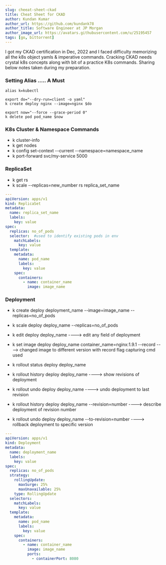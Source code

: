 ```yaml
---
slug: cheeat-sheet-ckad
title: Cheat Sheet for CKAD
author: Kundan Kumar
author_url: https://github.com/kundank78
author_title: Software Engineer at JP Morgan
author_image_url: https://avatars.githubusercontent.com/u/25195457
tags: [go, bittorrent]
---
```


I got my CKAD certification in Dec, 2022 and I faced difficulty memorizing all the k8s object yamls & imperative commands. Cracking CKAD needs crystal k8s concepts along with bit of a practice K8s commands. Sharing below notes taken during my preparation.

<!--truncate-->

### Setting Alias ..... A Must
```
alias k=kubectl

export do="--dry-run=client -o yaml" 
k create deploy nginx --image=nginx $do

export now="--force --grace-period 0"
k delete pod pod_name $now

```

### K8s Cluster & Namespace Commands
- k cluster-info
- k get nodes
- k config set-context --current --namespace=namespace_name
- k port-forward svc/my-service 5000

### ReplicaSet
- k get rs
- k scale --replicas=new_number rs replica_set_name

```yml
---
apiVersion: apps/v1
kind: ReplicaSet
metadata:
  name: replica_set_name
  labels:
    key: value
spec:
  replicas: no_of_pods
  selector:  #used to identify existing pods in env
    matchLabels:
      key: value
  template:
    metadata:
      name: pod_name
      labels:
        key: value
    spec:
      containers:
        - name: container_name
          image: image_name
```

### Deployment
- k create deploy deployment_name --image=image_name --replicas=no_of_pods
- k scale deploy deploy_name --replicas=no_of_pods
- k edit deploy deploy_name                                              ----> edit any field of deployment
- k set image deploy deploy_name container_name=nginx:1.9.1 --record     ----> changed image to different version with record flag capturing cmd used

- k rollout status deploy deploy_name
- k rollout history deploy deploy_name                                   ----> show revisions of deployment
- k rollout undo deploy deploy_name                                      ----> undo deployment to last revision
- k rollout history deploy deploy_name --revision=number                 ----> describe deployment of revision number
- k rollout undo deploy deploy_name --to-revision=number                 ----> rollback deployment to specific version

```yml
---
apiVersion: apps/v1
kind: Deployment
metadata:
  name: deployment_name
  labels:
    key: value
spec:
  replicas: no_of_pods
  strategy:
    rollingUpdate:
      maxSurge: 25%
      maxUnavailable: 25%
    type: RollingUpdate
  selectors:
    matchLabels:
      key: value
  template:
    metadata:
      name: pod_name
      labels:
        key: value
    spec:
      containers:
        - name: container_name
          image: image_name
          ports:
            - containerPort: 8080
```